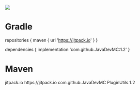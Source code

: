 [![](https://jitpack.io/v/JavaDevMC/PluginUtils.svg)](https://jitpack.io/#JavaDevMC/PluginUtils)

# Gradle

repositories {
	maven { url 'https://jitpack.io' }
}
    
dependencies {
	implementation 'com.github.JavaDevMC:1.2'
}
  
# Maven
  
<repositories>
	<repository>
		<id>jitpack.io</id>
		<url>https://jitpack.io</url>
	</repository>
</repositories>
  
<dependency>
	<groupId>com.github.JavaDevMC</groupId>
	<artifactId>PluginUtils</artifactId>
	<version>1.2</version>
</dependency>



